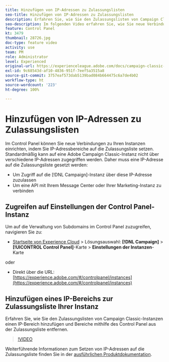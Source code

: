 ```yaml
---
title: Hinzufügen von IP-Adressen zu Zulassungslisten
seo-title: Hinzufügen von IP-Adressen zu Zulassungslisten
description: Erfahren Sie, wie Sie den Zulassungslisten von Campaign Classic-Instanzen einen IP-Bereich hinzufügen und Bereiche mithilfe des Control Panel aus der Zulassungsliste entfernen.
seo-description: Im folgenden Video erfahren Sie, wie Sie neue Verbindungen zu Ihren Instanzen einrichten, indem Sie IP-Adressbereiche auf die Zulassungsliste setzen.
feature: Control Panel
kt: 3479
thumbnail: 28726.jpg
doc-type: feature video
activity: use
team: PM
role: Administrator
level: Experienced
original-url: https://experienceleague.adobe.com/docs/campaign-classic-learn/tutorials/administrating/control-panel-acc/ip-whitelisting.html,https://experienceleague.adobe.com/docs/campaign-classic-learn/tutorials/administrating/control-panel-acc/ip-allow-listing.html
exl-id: 9c68543d-af10-4836-951f-7eef5a3515a8
source-git-commit: 3757eaf573dab5139bad084b664475c6a7de4b02
workflow-type: ht
source-wordcount: '223'
ht-degree: 100%

---
```


# Hinzufügen von IP-Adressen zu Zulassungslisten

Im Control Panel können Sie neue Verbindungen zu Ihren Instanzen einrichten, indem Sie IP-Adressbereiche auf die Zulassungsliste setzen. Standardmäßig kann auf eine Adobe Campaign Classic-Instanz nicht über verschiedene IP-Adressen zugegriffen werden. Daher muss eine IP-Adresse auf die Zulassungsliste gesetzt werden:

* Um Zugriff auf die [!DNL Campaign]-Instanz über diese IP-Adresse zuzulassen
* Um eine API mit Ihrem Message Center oder Ihrer Marketing-Instanz zu verbinden

## Zugreifen auf Einstellungen der Control Panel-Instanz

Um auf die Verwaltung von Subdomains im Control Panel zuzugreifen, navigieren Sie zu:

* [Startseite von Experience Cloud](https://experience.adobe.com/#/home) > Lösungsauswahl: **[!DNL Campaign]** > **[!UICONTROL Control Panel]**-Karte > **Einstellungen der Instanzen**-Karte


oder
* Direkt über die URL: [https://experience.adobe.com/#/controlpanel/instances](https://experience.adobe.com/#/controlpanel/instances)

## Hinzufügen eines IP-Bereichs zur Zulassungsliste Ihrer Instanz

Erfahren Sie, wie Sie den Zulassungslisten von Campaign Classic-Instanzen einen IP-Bereich hinzufügen und Bereiche mithilfe des Control Panel aus der Zulassungsliste entfernen.

>[!VIDEO](https://video.tv.adobe.com/v/28726?quality=12)

Weiterführende Informationen zum Setzen von IP-Adressen auf die Zulassungsliste finden Sie in der [ausführlichen Produktdokumentation](https://experienceleague.adobe.com/docs/control-panel/using/sftp-management/ip-range-allow-listing.html?lang=de).
